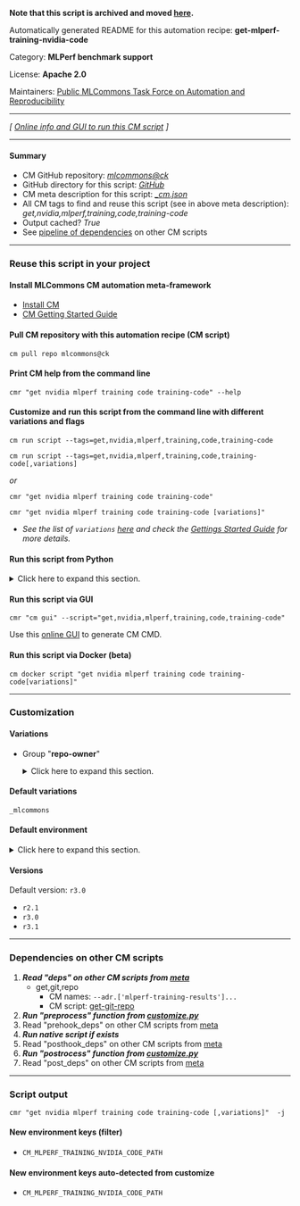 **Note that this script is archived and moved [here](https://github.com/mlcommons/cm4mlops/tree/main/script/get-mlperf-training-nvidia-code).**



Automatically generated README for this automation recipe: **get-mlperf-training-nvidia-code**

Category: **MLPerf benchmark support**

License: **Apache 2.0**

Maintainers: [Public MLCommons Task Force on Automation and Reproducibility](https://github.com/mlcommons/ck/blob/master/docs/taskforce.md)

---
*[ [Online info and GUI to run this CM script](https://access.cknowledge.org/playground/?action=scripts&name=get-mlperf-training-nvidia-code,fdc630b1d41743c5) ]*

---
#### Summary

* CM GitHub repository: *[mlcommons@ck](https://github.com/mlcommons/ck/tree/dev/cm-mlops)*
* GitHub directory for this script: *[GitHub](https://github.com/mlcommons/ck/tree/dev/cm-mlops/script/get-mlperf-training-nvidia-code)*
* CM meta description for this script: *[_cm.json](_cm.json)*
* All CM tags to find and reuse this script (see in above meta description): *get,nvidia,mlperf,training,code,training-code*
* Output cached? *True*
* See [pipeline of dependencies](#dependencies-on-other-cm-scripts) on other CM scripts


---
### Reuse this script in your project

#### Install MLCommons CM automation meta-framework

* [Install CM](https://access.cknowledge.org/playground/?action=install)
* [CM Getting Started Guide](https://github.com/mlcommons/ck/blob/master/docs/getting-started.md)

#### Pull CM repository with this automation recipe (CM script)

```cm pull repo mlcommons@ck```

#### Print CM help from the command line

````cmr "get nvidia mlperf training code training-code" --help````

#### Customize and run this script from the command line with different variations and flags

`cm run script --tags=get,nvidia,mlperf,training,code,training-code`

`cm run script --tags=get,nvidia,mlperf,training,code,training-code[,variations] `

*or*

`cmr "get nvidia mlperf training code training-code"`

`cmr "get nvidia mlperf training code training-code [variations]" `


* *See the list of `variations` [here](#variations) and check the [Gettings Started Guide](https://github.com/mlcommons/ck/blob/dev/docs/getting-started.md) for more details.*

#### Run this script from Python

<details>
<summary>Click here to expand this section.</summary>

```python

import cmind

r = cmind.access({'action':'run'
                  'automation':'script',
                  'tags':'get,nvidia,mlperf,training,code,training-code'
                  'out':'con',
                  ...
                  (other input keys for this script)
                  ...
                 })

if r['return']>0:
    print (r['error'])

```

</details>


#### Run this script via GUI

```cmr "cm gui" --script="get,nvidia,mlperf,training,code,training-code"```

Use this [online GUI](https://cKnowledge.org/cm-gui/?tags=get,nvidia,mlperf,training,code,training-code) to generate CM CMD.

#### Run this script via Docker (beta)

`cm docker script "get nvidia mlperf training code training-code[variations]" `

___
### Customization


#### Variations

  * Group "**repo-owner**"
    <details>
    <summary>Click here to expand this section.</summary>

    * `_ctuning`
      - Environment variables:
        - *CM_TMP_TRAINING_SRC*: `ctuning`
      - Workflow:
    * `_custom`
      - Workflow:
    * **`_mlcommons`** (default)
      - Environment variables:
        - *CM_TMP_TRAINING_SRC*: `mlcommons`
      - Workflow:
    * `_nvidia-only`
      - Environment variables:
        - *CM_TMP_TRAINING_SRC*: `GATEOverflow`
      - Workflow:

    </details>


#### Default variations

`_mlcommons`
#### Default environment

<details>
<summary>Click here to expand this section.</summary>

These keys can be updated via `--env.KEY=VALUE` or `env` dictionary in `@input.json` or using script flags.


</details>

#### Versions
Default version: `r3.0`

* `r2.1`
* `r3.0`
* `r3.1`
___
### Dependencies on other CM scripts


  1. ***Read "deps" on other CM scripts from [meta](https://github.com/mlcommons/ck/tree/dev/cm-mlops/script/get-mlperf-training-nvidia-code/_cm.json)***
     * get,git,repo
       * CM names: `--adr.['mlperf-training-results']...`
       - CM script: [get-git-repo](https://github.com/mlcommons/ck/tree/master/cm-mlops/script/get-git-repo)
  1. ***Run "preprocess" function from [customize.py](https://github.com/mlcommons/ck/tree/dev/cm-mlops/script/get-mlperf-training-nvidia-code/customize.py)***
  1. Read "prehook_deps" on other CM scripts from [meta](https://github.com/mlcommons/ck/tree/dev/cm-mlops/script/get-mlperf-training-nvidia-code/_cm.json)
  1. ***Run native script if exists***
  1. Read "posthook_deps" on other CM scripts from [meta](https://github.com/mlcommons/ck/tree/dev/cm-mlops/script/get-mlperf-training-nvidia-code/_cm.json)
  1. ***Run "postrocess" function from [customize.py](https://github.com/mlcommons/ck/tree/dev/cm-mlops/script/get-mlperf-training-nvidia-code/customize.py)***
  1. Read "post_deps" on other CM scripts from [meta](https://github.com/mlcommons/ck/tree/dev/cm-mlops/script/get-mlperf-training-nvidia-code/_cm.json)

___
### Script output
`cmr "get nvidia mlperf training code training-code [,variations]"  -j`
#### New environment keys (filter)

* `CM_MLPERF_TRAINING_NVIDIA_CODE_PATH`
#### New environment keys auto-detected from customize

* `CM_MLPERF_TRAINING_NVIDIA_CODE_PATH`